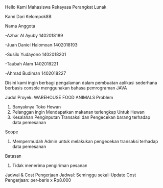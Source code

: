 Hello Kami Mahasiswa Rekayasa Perangkat Lunak 

Kami Dari Kelompok8B

Nama Anggota

-Azhar Al Ayuby         1402018189

-Juan Daniel Halomoan   1402018193

-Susilo Yudayono        1402018201

-Taubah Alam            1402018221

-Ahmad Budiman          1402018227

Disini kami ingin berbagi pengalaman dalam pembuatan aplikasi sederhana berbasis console menggunakan bahasa pemrograman JAVA 

Judul Proyek: WAREHOUSE FOOD ANIMALS
Problem
  1. Banyaknya Toko Hewan
  2. Pelanggan ingin Mendapatkan makanan terlengkap Untuk Hewan
  3. Kesalahan Penginputan Transaksi dan Pengecekan barang terhadap data pemesanan

Scope
  1. Mempermudah Admin untuk melakukan pengecekan transaksi terhadap data pemesanan
  
Batasan
  1. Tidak menerima pengiriman pesanan
  
 
Jadwal & Cost Pengerjaan
  Jadwal: Seminggu sekali Update
  Cost Pengerjaan: per-baris x Rp8.000
  
  
